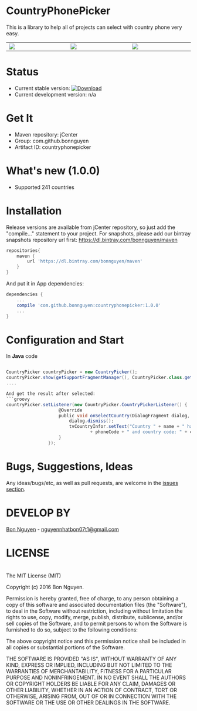 # CountryPhonePicker
This is a library to help all of projects can select with country phone very easy.
<table>
  <tr>
    <td width="480"><img src="http://i.imgur.com/Wa4seUg.png"/></td>
    <td width="480"><img src="http://i.imgur.com/33WWOph.png"/></td>
    <td width="480"><img src="http://i.imgur.com/tNIzl3L.png"/></td>
  </tr>
</table>

Status
======

- Current stable version: [ ![Download](https://api.bintray.com/packages/bonnguyen/maven/countryphonepicker/images/download.svg) ](https://bintray.com/bonnguyen/maven/camerafacedetection/_latestVersion)
- Current development version: n/a

Get It
===

- Maven repository: jCenter
- Group: com.github.bonnguyen
- Artifact ID: countryphonepicker

What's new (1.0.0)
==========
- Supported 241 countries
 
Installation
============

Release versions are available from jCenter repository, so just add the "compile..." statement to your project. For snapshots, please
add our bintray snapshots repository url first: https://dl.bintray.com/bonnguyen/maven

```groovy
repositories{
    maven {
        url 'https://dl.bintray.com/bonnguyen/maven'
    }
}
```
And put it in App dependencies:

```groovy
dependencies {
    ...
    compile 'com.github.bonnguyen:countryphonepicker:1.0.0'
    ...
}
```

Configuration and Start
=============


In <b>Java</b> code

```groovy

CountryPicker countryPicker = new CountryPicker();
countryPicker.show(getSupportFragmentManager(), CountryPicker.class.getSimpleName());
....

And get the result after selected:
```groovy
countryPicker.setListener(new CountryPicker.CountryPickerListener() {
                    @Override
                    public void onSelectCountry(DialogFragment dialog, String name, String phoneCode, String countryCode) {
                        dialog.dismiss();
                        tvCountryInfor.setText("Country " + name + " has country code phone: "
                                + phoneCode + " and country code: " + countryCode);
                    }
                });
```

Bugs, Suggestions, Ideas
========================
Any ideas/bugs/etc, as well as pull requests, are welcome in the [issues section](https://github.com/bonnguyen/CountryPhonePicker/issues).

DEVELOP BY
===================================
[Bon Nguyen](https://github.com/bonnguyen) - nguyennhatbon07t1@gmail.com

LICENSE
===================================
<br/>
The MIT License (MIT)

Copyright (c) 2016 Bon Nguyen.

Permission is hereby granted, free of charge, to any person obtaining a copy
of this software and associated documentation files (the "Software"), to deal
in the Software without restriction, including without limitation the rights
to use, copy, modify, merge, publish, distribute, sublicense, and/or sell
copies of the Software, and to permit persons to whom the Software is
furnished to do so, subject to the following conditions:

The above copyright notice and this permission notice shall be included in
all copies or substantial portions of the Software.

THE SOFTWARE IS PROVIDED "AS IS", WITHOUT WARRANTY OF ANY KIND, EXPRESS OR
IMPLIED, INCLUDING BUT NOT LIMITED TO THE WARRANTIES OF MERCHANTABILITY,
FITNESS FOR A PARTICULAR PURPOSE AND NONINFRINGEMENT. IN NO EVENT SHALL THE
AUTHORS OR COPYRIGHT HOLDERS BE LIABLE FOR ANY CLAIM, DAMAGES OR OTHER
LIABILITY, WHETHER IN AN ACTION OF CONTRACT, TORT OR OTHERWISE, ARISING FROM,
OUT OF OR IN CONNECTION WITH THE SOFTWARE OR THE USE OR OTHER DEALINGS IN
THE SOFTWARE.
<br/>       
